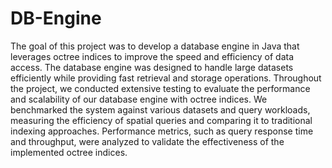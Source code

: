 # DB-Engine
The goal of this project was to develop a database engine in Java that leverages octree indices to improve the speed and efficiency of data access. The database engine was designed to handle large datasets efficiently while providing fast retrieval and storage operations. 
Throughout the project, we conducted extensive testing to evaluate the performance and scalability of our database engine with octree indices. We benchmarked the system against various datasets and query workloads, measuring the efficiency of spatial queries and comparing it to traditional indexing approaches. Performance metrics, such as query response time and throughput, were analyzed to validate the effectiveness of the implemented octree indices.
